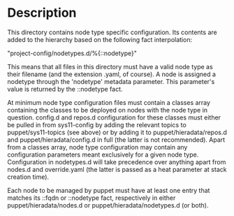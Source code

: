Description
===========

This directory contains node type specific configuration. Its contents are
added to the hierarchy based on the following fact interpolation:

  "project-config/nodetypes.d/%{::nodetype}"

This means that all files in this directory must have a valid node type as
their filename (and the extension .yaml, of course). A node is assigned a
nodetype through the 'nodetype' metadata parameter. This parameter's value is
returned by the ::nodetype fact.

At minimum node type configuration files must contain a classes array
containing the classes to be deployed on nodes with the node type in question.
config.d and repos.d configuration for these classes must either be pulled in
from sys11-config by adding the relevant topics to puppet/sys11-topics (see
above) or by adding it to puppet/hieradata/repos.d and puppet/hieradata/config.d
in full (the latter is not recommended). Apart from a classes array, node type
configuration may contain any configuration parameters meant exclusively for
a given node type. Configuration in nodetypes.d will take precedence over
anything apart from nodes.d and override.yaml (the latter is passed as a heat
parameter at stack creation time).

Each node to be managed by puppet must have at least one entry that matches its
::fqdn or ::nodetype fact, respectively in either puppet/hieradata/nodes.d or
puppet/hieradata/nodetypes.d (or both).
